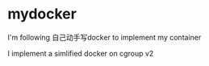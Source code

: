 # mydocker

I'm following 自己动手写docker to implement my container

I implement a simlified docker on cgroup v2
